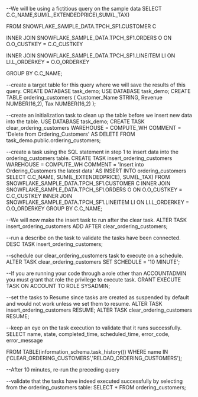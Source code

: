 --We will be using a fictitious query on the sample data
SELECT C.C_NAME,SUM(L_EXTENDEDPRICE),SUM(L_TAX) 

FROM SNOWFLAKE_SAMPLE_DATA.TPCH_SF1.CUSTOMER C 

INNER JOIN SNOWFLAKE_SAMPLE_DATA.TPCH_SF1.ORDERS O
ON O.O_CUSTKEY = C.C_CUSTKEY

INNER JOIN SNOWFLAKE_SAMPLE_DATA.TPCH_SF1.LINEITEM LI
ON LI.L_ORDERKEY = O.O_ORDERKEY

GROUP BY C.C_NAME;

--create a target table for this query where we will save the results of this query. 
CREATE DATABASE task_demo;
USE DATABASE task_demo;
CREATE TABLE ordering_customers
(
  Customer_Name STRING,
  Revenue NUMBER(16,2),
  Tax NUMBER(16,2)
);

--create an initialization task to clean up the table before we insert new data into the table. 
USE DATABASE task_demo;
CREATE TASK clear_ordering_customers
  WAREHOUSE = COMPUTE_WH
  COMMENT = 'Delete from Ordering_Customers'
AS
 DELETE FROM task_demo.public.ordering_customers;
 
	 
--create a task using the SQL statement in step 1 to insert data into the ordering_customers table.
CREATE TASK insert_ordering_customers
  WAREHOUSE = COMPUTE_WH
  COMMENT = 'Insert into Ordering_Customers the latest data'
AS
  INSERT INTO ordering_customers
  SELECT C.C_NAME, SUM(L_EXTENDEDPRICE), SUM(L_TAX)
  FROM SNOWFLAKE_SAMPLE_DATA.TPCH_SF1.CUSTOMER C 
  INNER JOIN SNOWFLAKE_SAMPLE_DATA.TPCH_SF1.ORDERS O
  ON O.O_CUSTKEY = C.C_CUSTKEY
  INNER JOIN SNOWFLAKE_SAMPLE_DATA.TPCH_SF1.LINEITEM LI
  ON LI.L_ORDERKEY = O.O_ORDERKEY
  GROUP BY C.C_NAME;
 
--We will now make the insert task to run after the clear task.
ALTER TASK insert_ordering_customers 
ADD AFTER clear_ordering_customers; 

--run a describe on the task to validate the tasks have been connected.
DESC TASK insert_ordering_customers; 
 
--schedule our clear_ordering_customers task to execute on a schedule. 
ALTER TASK clear_ordering_customers 
SET SCHEDULE = '10 MINUTE'; 

--If you are running your code through a role other than ACCOUNTADMIN you must grant that role the privilege to execute task. 
GRANT EXECUTE TASK ON ACCOUNT TO ROLE SYSADMIN;
 
--set the tasks to Resume since tasks are created as suspended by default and would not work unless we set them to resume. 
ALTER TASK insert_ordering_customers RESUME;
ALTER TASK clear_ordering_customers RESUME;

--keep an eye on the task execution to validate that it runs successfully.
SELECT name, state,
        completed_time, scheduled_time, 
        error_code, error_message
        
FROM TABLE(information_schema.task_history())
WHERE name IN ('CLEAR_ORDERING_CUSTOMERS','RELOAD_ORDERING_CUSTOMERS');
 
--After 10 minutes, re-run the preceding query
 
--validate that the tasks have indeed executed successfully by selecting from the ordering_customers table:
SELECT * FROM ordering_customers;